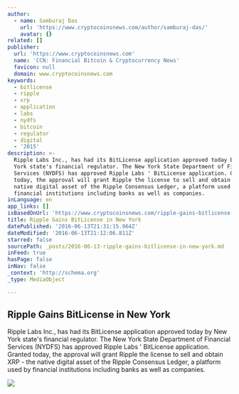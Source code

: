 ```yaml
---
author:
  - name: Samburaj Das
    url: 'https://www.cryptocoinsnews.com/author/samburaj-das/'
    avatar: {}
related: []
publisher:
  url: 'https://www.cryptocoinsnews.com'
  name: 'CCN: Financial Bitcoin & Cryptocurrency News'
  favicon: null
  domain: www.cryptocoinsnews.com
keywords:
  - bitlicense
  - ripple
  - xrp
  - application
  - labs
  - nydfs
  - bitcoin
  - regulator
  - digital
  - '2015'
description: >-
  Ripple Labs Inc., has had its BitLicense application approved today by New
  York state's financial regulator. The New York State Department of Financial
  Services (NYDFS) has approved Ripple Labs ' BitLicense application. Granted
  today, the approval will grant Ripple the license to sell and obtain XRP - the
  native digital asset of the Ripple Consensus Ledger, a platform used by
  financial institutions including banks as well as companies.
inLanguage: en
app_links: []
isBasedOnUrl: 'https://www.cryptocoinsnews.com/ripple-gains-bitlicense-in-new-york/'
title: Ripple Gains BitLicense in New York
datePublished: '2016-06-13T21:31:15.964Z'
dateModified: '2016-06-13T21:12:06.811Z'
starred: false
sourcePath: _posts/2016-06-13-ripple-gains-bitlicense-in-new-york.md
inFeed: true
hasPage: false
inNav: false
_context: 'http://schema.org'
_type: MediaObject

---
```

<article style=""><h1>Ripple Gains BitLicense in New York</h1><p>Ripple Labs Inc., has had its BitLicense application approved today by New York state's financial regulator. The New York State Department of Financial Services (NYDFS) has approved Ripple Labs ' BitLicense application. Granted today, the approval will grant Ripple the license to sell and obtain XRP - the native digital asset of the Ripple Consensus Ledger, a platform used by financial institutions including banks as well as companies.</p><img src="https://www.cryptocoinsnews.com/wp-content/uploads/2015/01/ripple-labs.jpg" /></article>